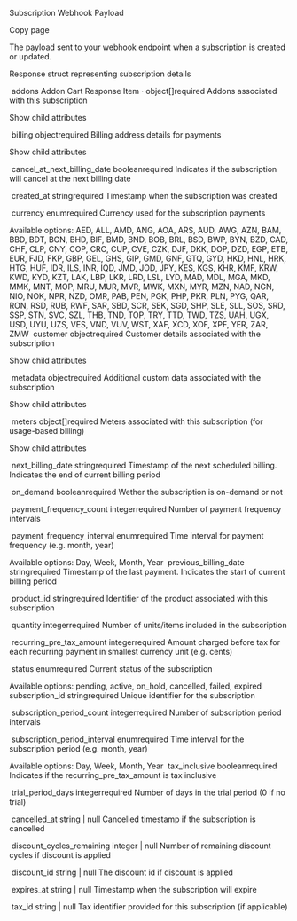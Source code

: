 Subscription Webhook Payload

Copy page

The payload sent to your webhook endpoint when a subscription is created or updated.

Response struct representing subscription details

​
addons
Addon Cart Response Item · object[]required
Addons associated with this subscription

Show child attributes

​
billing
objectrequired
Billing address details for payments

Show child attributes

​
cancel_at_next_billing_date
booleanrequired
Indicates if the subscription will cancel at the next billing date

​
created_at
string<date-time>required
Timestamp when the subscription was created

​
currency
enum<string>required
Currency used for the subscription payments

Available options: AED, ALL, AMD, ANG, AOA, ARS, AUD, AWG, AZN, BAM, BBD, BDT, BGN, BHD, BIF, BMD, BND, BOB, BRL, BSD, BWP, BYN, BZD, CAD, CHF, CLP, CNY, COP, CRC, CUP, CVE, CZK, DJF, DKK, DOP, DZD, EGP, ETB, EUR, FJD, FKP, GBP, GEL, GHS, GIP, GMD, GNF, GTQ, GYD, HKD, HNL, HRK, HTG, HUF, IDR, ILS, INR, IQD, JMD, JOD, JPY, KES, KGS, KHR, KMF, KRW, KWD, KYD, KZT, LAK, LBP, LKR, LRD, LSL, LYD, MAD, MDL, MGA, MKD, MMK, MNT, MOP, MRU, MUR, MVR, MWK, MXN, MYR, MZN, NAD, NGN, NIO, NOK, NPR, NZD, OMR, PAB, PEN, PGK, PHP, PKR, PLN, PYG, QAR, RON, RSD, RUB, RWF, SAR, SBD, SCR, SEK, SGD, SHP, SLE, SLL, SOS, SRD, SSP, STN, SVC, SZL, THB, TND, TOP, TRY, TTD, TWD, TZS, UAH, UGX, USD, UYU, UZS, VES, VND, VUV, WST, XAF, XCD, XOF, XPF, YER, ZAR, ZMW
​
customer
objectrequired
Customer details associated with the subscription

Show child attributes

​
metadata
objectrequired
Additional custom data associated with the subscription

Show child attributes

​
meters
object[]required
Meters associated with this subscription (for usage-based billing)

Show child attributes

​
next_billing_date
string<date-time>required
Timestamp of the next scheduled billing. Indicates the end of current billing period

​
on_demand
booleanrequired
Wether the subscription is on-demand or not

​
payment_frequency_count
integerrequired
Number of payment frequency intervals

​
payment_frequency_interval
enum<string>required
Time interval for payment frequency (e.g. month, year)

Available options: Day, Week, Month, Year
​
previous_billing_date
string<date-time>required
Timestamp of the last payment. Indicates the start of current billing period

​
product_id
stringrequired
Identifier of the product associated with this subscription

​
quantity
integerrequired
Number of units/items included in the subscription

​
recurring_pre_tax_amount
integerrequired
Amount charged before tax for each recurring payment in smallest currency unit (e.g. cents)

​
status
enum<string>required
Current status of the subscription

Available options: pending, active, on_hold, cancelled, failed, expired
​
subscription_id
stringrequired
Unique identifier for the subscription

​
subscription_period_count
integerrequired
Number of subscription period intervals

​
subscription_period_interval
enum<string>required
Time interval for the subscription period (e.g. month, year)

Available options: Day, Week, Month, Year
​
tax_inclusive
booleanrequired
Indicates if the recurring_pre_tax_amount is tax inclusive

​
trial_period_days
integerrequired
Number of days in the trial period (0 if no trial)

​
cancelled_at
string<date-time> | null
Cancelled timestamp if the subscription is cancelled

​
discount_cycles_remaining
integer | null
Number of remaining discount cycles if discount is applied

​
discount_id
string | null
The discount id if discount is applied

​
expires_at
string<date-time> | null
Timestamp when the subscription will expire

​
tax_id
string | null
Tax identifier provided for this subscription (if applicable)
